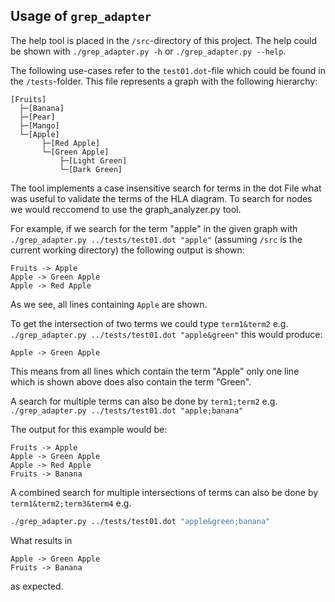 ## Usage of `grep_adapter`

The help tool is placed in the `/src`-directory of this project.
The help could be shown with `./grep_adapter.py -h` or `./grep_adapter.py --help`.

The following use-cases refer to the `test01.dot`-file which could be found in the `/tests`-folder.
This file represents a graph with the following hierarchy:

```
[Fruits]
  ├─[Banana]
  ├─[Pear]
  ├─[Mango]
  └─[Apple]
       ├─[Red Apple]
       └─[Green Apple]
           ├─[Light Green]
           └─[Dark Green]
```

The tool implements a case insensitive search for terms in the dot File what was useful to validate the terms of the
HLA diagram. To search for nodes we would reccomend to use the graph_analyzer.py tool.

For example, if we search for the term "apple" in the given graph with `./grep_adapter.py ../tests/test01.dot "apple"` 
(assuming `/src` is the current working directory) the following output is shown:

```
Fruits -> Apple
Apple -> Green Apple
Apple -> Red Apple
```
As we see, all lines containing `Apple` are shown.

To get the intersection of two terms we could type `term1&term2` e.g.
`./grep_adapter.py ../tests/test01.dot "apple&green"` this would produce:

```
Apple -> Green Apple
```
This means from all lines which contain the term "Apple" only one line which is shown above does also contain the term "Green".

A  search for multiple terms can also be done by `term1;term2` e.g.
`./grep_adapter.py ../tests/test01.dot "apple;banana"`

The output for this example would be:
```
Fruits -> Apple
Apple -> Green Apple
Apple -> Red Apple
Fruits -> Banana
```

A combined search for multiple intersections of terms can also be done by `term1&term2;term3&term4` e.g.

```bash
./grep_adapter.py ../tests/test01.dot "apple&green;banana"
```

What results in 
```
Apple -> Green Apple
Fruits -> Banana
```
as expected.
